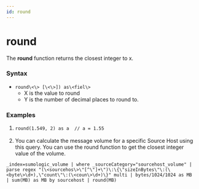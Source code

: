 ```yaml
---
id: round
---
```


# round

The **round** function returns the closest integer to x.

### Syntax

* `round\<\> [\<\>]) as\<fiel\> ` 
    * X is the value to round
    * Y is the number of decimal places to round to.

### Examples

1.  `round(1.549, 2) as a  // a = 1.55`  
     
2.  You can calculate the message volume for a specific Source Host
    using this query. You can use the round function to get the closest
    integer value of the volume.  

`_index=sumologic_volume | where _sourceCategory="sourcehost_volume" | parse regex "(\<sourcehos\>\"[^\"]+\")\:\{\"sizeInBytes\"\:(\<byte\>\d+),\"count\"\:(\<coun\>\d+)\}" multi | bytes/1024/1024 as MB | sum(MB) as MB by sourcehost | round(MB)`
